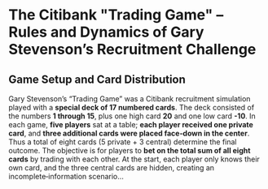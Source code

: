 # The Citibank "Trading Game" – Rules and Dynamics of Gary Stevenson’s Recruitment Challenge

## Game Setup and Card Distribution
Gary Stevenson’s “Trading Game” was a Citibank recruitment simulation played with a **special deck of 17 numbered cards**. The deck consisted of the numbers **1 through 15**, plus one high card **20** and one low card **-10**. In each game, **five players** sat at a table; **each player received one private card**, and **three additional cards were placed face‑down in the center**. Thus a total of eight cards (5 private + 3 central) determine the final outcome. The objective is for players to **bet on the total sum of all eight cards** by trading with each other. At the start, each player only knows their own card, and the three central cards are hidden, creating an incomplete‑information scenario…

<!-- (full content continues exactly as in the canvas) -->
